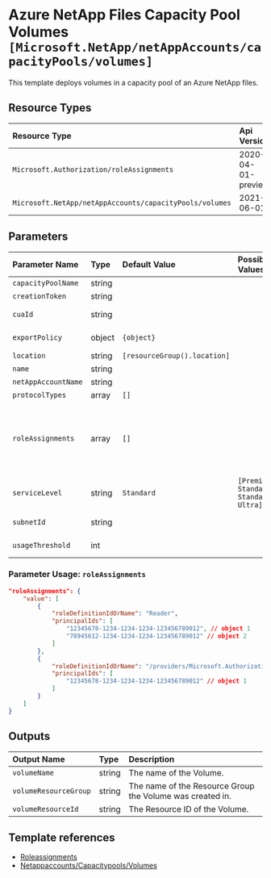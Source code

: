 # Azure NetApp Files Capacity Pool Volumes `[Microsoft.NetApp/netAppAccounts/capacityPools/volumes]`

This template deploys volumes in a capacity pool of an Azure NetApp files.

## Resource Types

| Resource Type | Api Version |
| :-- | :-- |
| `Microsoft.Authorization/roleAssignments` | 2020-04-01-preview |
| `Microsoft.NetApp/netAppAccounts/capacityPools/volumes` | 2021-06-01 |

## Parameters

| Parameter Name | Type | Default Value | Possible Values | Description |
| :-- | :-- | :-- | :-- | :-- |
| `capacityPoolName` | string |  |  | Required. The name of the capacity pool. |
| `creationToken` | string |  |  | Required. A unique file path for the volume. |
| `cuaId` | string |  |  | Optional. Customer Usage Attribution id (GUID). This GUID must be previously registered |
| `exportPolicy` | object | `{object}` |  | Optional. The Azure Resource URI for a delegated subnet. Must have the delegation Microsoft.NetApp/volumes. |
| `location` | string | `[resourceGroup().location]` |  | Optional. Location of the pool volume. |
| `name` | string |  |  | Required. The name of the pool volume. |
| `netAppAccountName` | string |  |  | Required. The name of the NetApp account. |
| `protocolTypes` | array | `[]` |  | Optional. Set of protocol types. |
| `roleAssignments` | array | `[]` |  | Optional. Array of role assignment objects that contain the 'roleDefinitionIdOrName' and 'principalId' to define RBAC role assignments on this resource. In the roleDefinitionIdOrName attribute, you can provide either the display name of the role definition, or it's fully qualified ID in the following format: '/providers/Microsoft.Authorization/roleDefinitions/c2f4ef07-c644-48eb-af81-4b1b4947fb11' |
| `serviceLevel` | string | `Standard` | `[Premium, Standard, StandardZRS, Ultra]` | Optional. The pool service level. |
| `subnetId` | string |  |  | Required. The Azure Resource URI for a delegated subnet. Must have the delegation Microsoft.NetApp/volumes. |
| `usageThreshold` | int |  |  | Required. Maximum storage quota allowed for a file system in bytes. |

### Parameter Usage: `roleAssignments`

```json
"roleAssignments": {
    "value": [
        {
            "roleDefinitionIdOrName": "Reader",
            "principalIds": [
                "12345678-1234-1234-1234-123456789012", // object 1
                "78945612-1234-1234-1234-123456789012" // object 2
            ]
        },
        {
            "roleDefinitionIdOrName": "/providers/Microsoft.Authorization/roleDefinitions/c2f4ef07-c644-48eb-af81-4b1b4947fb11",
            "principalIds": [
                "12345678-1234-1234-1234-123456789012" // object 1
            ]
        }
    ]
}
```
## Outputs

| Output Name | Type | Description |
| :-- | :-- | :-- |
| `volumeName` | string | The name of the Volume. |
| `volumeResourceGroup` | string | The name of the Resource Group the Volume was created in. |
| `volumeResourceId` | string | The Resource ID of the Volume. |

## Template references

- [Roleassignments](https://docs.microsoft.com/en-us/azure/templates/Microsoft.Authorization/2020-04-01-preview/roleAssignments)
- [Netappaccounts/Capacitypools/Volumes](https://docs.microsoft.com/en-us/azure/templates/Microsoft.NetApp/2021-06-01/netAppAccounts/capacityPools/volumes)
